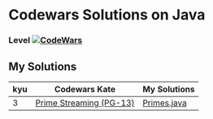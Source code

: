 # Codewars Solutions on Java

### Level [![CodeWars](https://www.codewars.com/users/adrianblade/badges/micro)](https://www.codewars.com/users/adrianblade)


## My Solutions
| kyu | Codewars Kate | My Solutions |
| --- | --- | --- |
| 3 | [Prime Streaming (PG-13)](https://www.codewars.com/kata/5519a584a73e70fa570005f5) | [Primes.java](https://github.com/adrianblade/codewars_java_solution/blob/master/src/main/java/kyu3/prime_streaming_pg_13/Primes.java) |